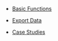 - [Basic Functions](/6-simple-cloud/1-basic.md)

- [Export Data](/6-simple-cloud/2-data-output.md)

- [Case Studies](/6-simple-cloud/3-case.md)